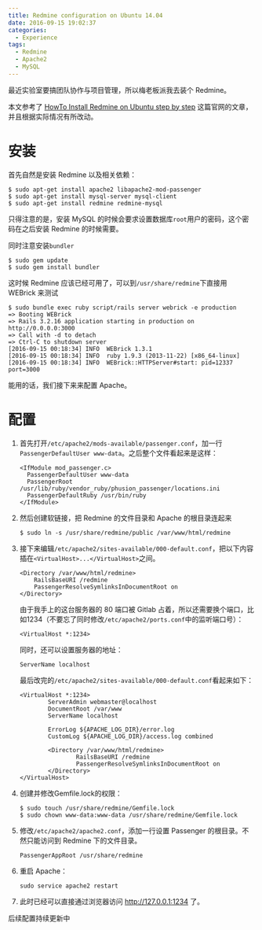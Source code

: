 ```yaml
---
title: Redmine configuration on Ubuntu 14.04
date: 2016-09-15 19:02:37
categories:
  - Experience
tags:
  - Redmine
  - Apache2
  - MySQL
---
```


最近实验室要搞团队协作与项目管理，所以梅老板派我去装个 Redmine。

本文参考了 [HowTo Install Redmine on Ubuntu step by step]([http://www.redmine.org/projects/redmine/wiki/HowTo_Install_Redmine_on_Ubuntu_step_by_step](http://www.redmine.org/projects/redmine/wiki/HowTo_Install_Redmine_on_Ubuntu_step_by_step)) 这篇官网的文章，并且根据实际情况有所改动。

# 安装

首先自然是安装 Redmine 以及相关依赖：

```shell
$ sudo apt-get install apache2 libapache2-mod-passenger
$ sudo apt-get install mysql-server mysql-client
$ sudo apt-get install redmine redmine-mysql
```

只得注意的是，安装 MySQL 的时候会要求设置数据库`root`用户的密码，这个密码在之后安装 Redmine 的时候需要。

<!-- more -->

同时注意安装`bundler`

```shell
$ sudo gem update
$ sudo gem install bundler
```

这时候 Redmine 应该已经可用了，可以到`/usr/share/redmine`下直接用 WEBrick 来测试

```shell
$ sudo bundle exec ruby script/rails server webrick -e production
=> Booting WEBrick
=> Rails 3.2.16 application starting in production on http://0.0.0.0:3000
=> Call with -d to detach
=> Ctrl-C to shutdown server
[2016-09-15 00:18:34] INFO  WEBrick 1.3.1
[2016-09-15 00:18:34] INFO  ruby 1.9.3 (2013-11-22) [x86_64-linux]
[2016-09-15 00:18:34] INFO  WEBrick::HTTPServer#start: pid=12337 port=3000
```

能用的话，我们接下来来配置 Apache。

# 配置

1. 首先打开`/etc/apache2/mods-available/passenger.conf`，加一行`PassengerDefaultUser www-data`。之后整个文件看起来是这样：

   ```
   <IfModule mod_passenger.c>
     PassengerDefaultUser www-data
     PassengerRoot /usr/lib/ruby/vendor_ruby/phusion_passenger/locations.ini
     PassengerDefaultRuby /usr/bin/ruby
   </IfModule>
   ```

2. 然后创建软链接，把 Redmine 的文件目录和 Apache 的根目录连起来

   ```shell
   $ sudo ln -s /usr/share/redmine/public /var/www/html/redmine
   ```

3. 接下来编辑`/etc/apache2/sites-available/000-default.conf`，把以下内容插在`<VirtualHost>...</VirtualHost>`之间。

   ```
   <Directory /var/www/html/redmine>
       RailsBaseURI /redmine
       PassengerResolveSymlinksInDocumentRoot on
   </Directory>
   ```

   由于我手上的这台服务器的 80 端口被 Gitlab 占着，所以还需要换个端口，比如1234（不要忘了同时修改`/etc/apache2/ports.conf`中的监听端口号）：

   ```
   <VirtualHost *:1234>
   ```

   同时，还可以设置服务器的地址：

   ```
   ServerName localhost
   ```

   最后改完的`/etc/apache2/sites-available/000-default.conf`看起来如下：

   ```
   <VirtualHost *:1234>
           ServerAdmin webmaster@localhost
           DocumentRoot /var/www
           ServerName localhost
           
           ErrorLog ${APACHE_LOG_DIR}/error.log
           CustomLog ${APACHE_LOG_DIR}/access.log combined
           
           <Directory /var/www/html/redmine>
                   RailsBaseURI /redmine
                   PassengerResolveSymlinksInDocumentRoot on
           </Directory>
   </VirtualHost>
   ```

4. 创建并修改Gemfile.lock的权限：

   ```shell
   $ sudo touch /usr/share/redmine/Gemfile.lock
   $ sudo chown www-data:www-data /usr/share/redmine/Gemfile.lock
   ```

5. 修改`/etc/apache2/apache2.conf`，添加一行设置 Passenger 的根目录。不然只能访问到 Redmine 下的文件目录。

   ```
   PassengerAppRoot /usr/share/redmine
   ```

6. 重启 Apache：

   ```
   sudo service apache2 restart
   ```

7. 此时已经可以直接通过浏览器访问 http://127.0.0.1:1234 了。



后续配置持续更新中